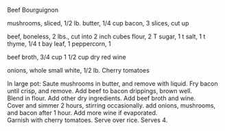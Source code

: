 Beef Bourguignon

mushrooms, sliced, 1/2 lb.
butter, 1/4 cup
bacon, 3 slices, cut up

beef, boneless, 2 lbs., cut into 2 inch cubes
flour, 2 T
sugar, 1 t
salt, 1 t
thyme, 1/4 t
bay leaf, 1
peppercorn, 1

beef broth, 3/4 cup
1 1/2 cup dry red wine

onions, whole small white, 1/2 lb.
Cherry tomatoes


In large pot: 
Saute mushrooms in butter, and remove with liquid.
Fry bacon until crisp, and remove.
Add beef to bacon drippings, brown well.  
Blend in flour.  Add other dry ingredients.
Add beef broth and wine.  
Cover and simmer 2 hours, stirring occasionally.
add onions, mushrooms, and bacon after 1 hour.
Add more wine if evaporated.  
Garnish with cherry tomatoes.  Serve over rice.  Serves 4.

